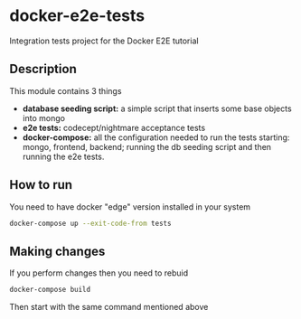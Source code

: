 # docker-e2e-tests
Integration tests project for the Docker E2E tutorial

## Description

This module contains 3 things

* **database seeding script:** a simple script that inserts some base objects into mongo
* **e2e tests:** codecept/nightmare acceptance tests
* **docker-compose:** all the configuration needed to run the tests starting: mongo, frontend, backend; running the db seeding script and then running the e2e tests.

## How to run

You need to have docker "edge" version installed in your system

```bash
docker-compose up --exit-code-from tests
```

## Making changes

If you perform changes then you need to rebuid

```bash
docker-compose build
```

Then start with the same command mentioned above

